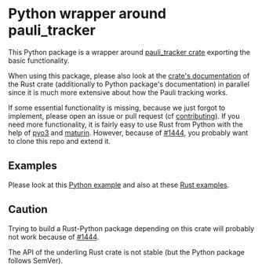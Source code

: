 # Python wrapper around pauli_tracker

This Python package is a wrapper around [pauli_tracker crate] exporting the basic
functionality.

When using this package, please also look at the [crate's documentation] of the Rust
crate (additionally to Python package's documentation) in parallel since it is much more
extensive about how the Pauli tracking works.

If some essential functionality is missing, because we just forgot to implement, please
open an issue or pull request (cf [contributing]). If you need more functionality, it is
fairly easy to use Rust from Python with the help of [pyo3] and [maturin]. However,
because of [#1444], you probably want to clone this repo and extend it.

## Examples

Please look at this [Python example] and also at these [Rust examples]. 

## Caution

Trying to build a Rust-Python package depending on this crate will probably not work
because of [#1444].

The API of the underling Rust crate is not stable (but the Python package follows
SemVer).

[crate's documentation]: https://docs.rs/pauli_tracker/latest/pauli_tracker/
[contributing]: https://github.com/taeruh/pauli_tracker/blob/main/CONTRIBUTING.md
[maturin]: https://github.com/PyO3/maturin
[pauli_tracker crate]: https://github.com/taeruh/pauli_tracker/tree/main/pauli_tracker
[pyo3]: https://github.com/PyO3/pyo3
[Python example]: to_be_filled_in
[Rust examples]: https://docs.rs/pauli_tracker/latest/pauli_tracker/#examples
[#1444]: https://github.com/PyO3/pyo3/issues/1444
